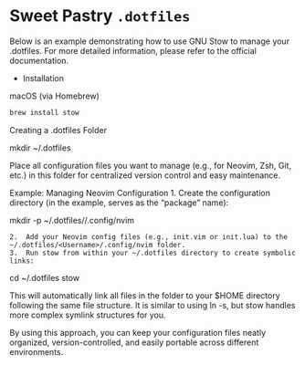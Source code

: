 # Sweet Pastry `.dotfiles`

Below is an example demonstrating how to use GNU Stow to manage your .dotfiles. For more detailed information, please refer to the official documentation.

- Installation

macOS (via Homebrew)
```sh
brew install stow
```
Creating a .dotfiles Folder

mkdir ~/.dotfiles

Place all configuration files you want to manage (e.g., for Neovim, Zsh, Git, etc.) in this folder for centralized version control and easy maintenance.

Example: Managing Neovim Configuration
	1.	Create the configuration directory (in the example, <Username> serves as the “package” name):

mkdir -p ~/.dotfiles/<Username>/.config/nvim


	2.	Add your Neovim config files (e.g., init.vim or init.lua) to the ~/.dotfiles/<Username>/.config/nvim folder.
	3.	Run stow from within your ~/.dotfiles directory to create symbolic links:

cd ~/.dotfiles
stow <Username>

This will automatically link all files in the <Username> folder to your $HOME directory following the same file structure. It is similar to using ln -s, but stow handles more complex symlink structures for you.

By using this approach, you can keep your configuration files neatly organized, version-controlled, and easily portable across different environments.